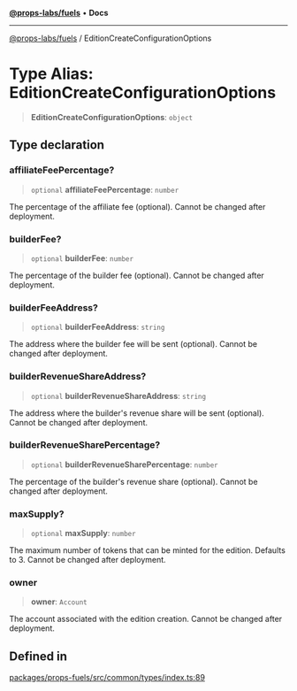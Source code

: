 [**@props-labs/fuels**](../README.md) • **Docs**

***

[@props-labs/fuels](../globals.md) / EditionCreateConfigurationOptions

# Type Alias: EditionCreateConfigurationOptions

> **EditionCreateConfigurationOptions**: `object`

## Type declaration

### affiliateFeePercentage?

> `optional` **affiliateFeePercentage**: `number`

The percentage of the affiliate fee (optional). Cannot be changed after deployment.

### builderFee?

> `optional` **builderFee**: `number`

The percentage of the builder fee (optional). Cannot be changed after deployment.

### builderFeeAddress?

> `optional` **builderFeeAddress**: `string`

The address where the builder fee will be sent (optional). Cannot be changed after deployment.

### builderRevenueShareAddress?

> `optional` **builderRevenueShareAddress**: `string`

The address where the builder's revenue share will be sent (optional). Cannot be changed after deployment.

### builderRevenueSharePercentage?

> `optional` **builderRevenueSharePercentage**: `number`

The percentage of the builder's revenue share (optional). Cannot be changed after deployment.

### maxSupply?

> `optional` **maxSupply**: `number`

The maximum number of tokens that can be minted for the edition. Defaults to 3. Cannot be changed after deployment.

### owner

> **owner**: `Account`

The account associated with the edition creation. Cannot be changed after deployment.

## Defined in

[packages/props-fuels/src/common/types/index.ts:89](https://github.com/Props-Labs/octane/blob/09e744f342f4ccab903046cdb8054688422ab64d/packages/props-fuels/src/common/types/index.ts#L89)
